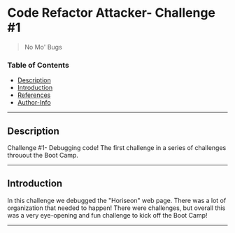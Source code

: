 # Code Refactor Attacker- Challenge #1

> No Mo' Bugs 

### Table of Contents 

- [Description](#description)
- [Introduction](#introduction)
- [References](#references)
- [Author-Info](#author-info)

---

## Description 
Challenge #1- Debugging code! 
The first challenge in a series of challenges throuout the Boot Camp. 

---

## Introduction 
In this challenge we debugged the "Horiseon" web page. There was a lot of organization that needed to happen! There were challenges, but overall this was a very eye-opening and fun challenge to kick off the Boot Camp! 


---


